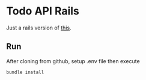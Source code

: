 # Todo API Rails
Just a rails version of [this](https://github.com/BagoesPantera/todo-app-laravel-api).
## Run
After cloning from github, setup .env file then execute
```sh
bundle install
```